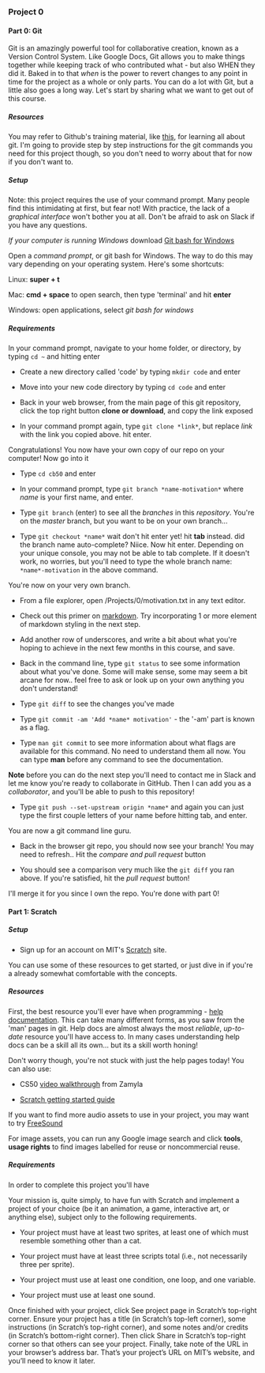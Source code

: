 ### Project 0

#### Part 0: Git

Git is an amazingly powerful tool for collaborative creation, known as a Version Control System. 
Like Google Docs, Git allows you to make things together while keeping track of who contributed what - but also WHEN they did it. 
Baked in to that *when* is the power to revert changes to any point in time for the project as a whole or only parts. 
You can do a lot with Git, but a little also goes a long way. 
Let's start by sharing what we want to get out of this course. 

##### Resources 

You may refer to Github's training material, like [this](https://guides.github.com/activities/hello-world/), for learning all about git. 
I'm going to provide step by step instructions for the git commands you need for this project though, so you don't need to worry about that for now if you don't want to.

##### Setup

Note: this project requires the use of your command prompt. Many people find this intimidating at first, but fear not! 
With practice, the lack of a *graphical interface* won't bother you at all. Don't be afraid to ask on Slack if you have any questions.

*If your computer is running Windows* download [Git bash for Windows](https://git-scm.com/download/win)

Open a *command prompt*, or git bash for Windows. The way to do this may vary depending on your operating system. Here's some shortcuts:

Linux: **super + t**

Mac: **cmd + space** to open search, then type 'terminal' and hit **enter**

Windows: open applications, select *git bash for windows*

##### Requirements

In your command prompt, navigate to your home folder, or directory, by typing ```cd ~``` and hitting enter

* Create a new directory called 'code' by typing ```mkdir code``` and enter

* Move into your new code directory by typing ```cd code``` and enter

* Back in your web browser, from the main page of this git repository, click the top right button **clone or download**, and copy the link exposed

* In your command prompt again, type ```git clone *link*```, but replace *link* with the link you copied above. hit enter.

Congratulations! You now have your own copy of our repo on your computer! Now go into it

* Type ```cd cb50``` and enter

* In your command prompt, type ```git branch *name-motivation*``` where *name* is your first name, and enter.

* Type ```git branch``` (enter) to see all the *branches* in this *repository*. You're on the *master* branch, but you want to be on your own branch...

* Type ```git checkout *name*``` wait don't hit enter yet! hit **tab** instead. did the branch name auto-complete? Niice. Now hit enter. Depending on your unique console, you may not be able to tab complete. If it doesn't work, no worries, but you'll need to type the whole branch name: ```*name*-motivation``` in the above command.

You're now on your very own branch.

* From a file explorer, open /Projects/0/motivation.txt in any text editor.

* Check out this primer on [markdown](https://github.com/adam-p/markdown-here/wiki/Markdown-Cheatsheet). 
Try incorporating 1 or more element of markdown styling in the next step.

* Add another row of underscores, and write a bit about what you're hoping to achieve in the next few months in this course, and save.

* Back in the command line, type ```git status``` to see some information about what you've done. Some will make sense, some may seem a bit arcane for now.. feel free to ask or look up on your own anything you don't understand!

* Type ```git diff``` to see the changes you've made

* Type ```git commit -am 'Add *name* motivation'``` - the '-am' part is known as a flag. 

* Type ```man git commit``` to see more information about what flags are available for this command. No need to understand them all now. You can type **man** before any command to see the documentation.

**Note** before you can do the next step you'll need to contact me in Slack and let me know you're ready to collaborate in GitHub. Then I can add you as a *collaborator*, and you'll be able to push to this repository!

* Type ```git push --set-upstream origin *name*``` and again you can just type the first couple letters of your name before hitting tab, and enter.
 
 You are now a git command line guru. 
 
* Back in the browser git repo, you should now see your branch! You may need to refresh.. Hit the *compare and pull request* button

* You should see a comparison very much like the ```git diff``` you ran above. If you're satisfied, hit the *pull request* button! 

I'll merge it for you since I own the repo. You're done with part 0!




#### Part 1: Scratch

##### Setup

* Sign up for an account on MIT's [Scratch](https://scratch.mit.edu/) site.

You can use some of these resources to get started, or just dive in if you're a already somewhat comfortable with the concepts.

##### Resources

First, the best resource you'll ever have when programming - [help documentation](https://scratch.mit.edu/help/). 
This can take many different forms, as you saw from the 'man' pages in git. 
Help docs are almost always the most *reliable*, *up-to-date* resource you'll have access to.
In many cases understanding help docs can be a skill all its own... but its a skill worth honing!

Don't worry though, you're not stuck with just the help pages today! You can also use:

* CS50 [video walkthrough](https://youtu.be/697pD31GCZg) from Zamyla 

* [Scratch getting started guide](https://cdn.scratch.mit.edu/scratchr2/static/__95f8025b5d5663c8eca07b96a66ef8d6__/pdfs/help/Getting-Started-Guide-Scratch2.pdf)

If you want to find more audio assets to use in your project, you may want to try [FreeSound](http://www.freesound.org/)

For image assets, you can run any Google image search and click **tools**, **usage rights** to find images labelled for reuse or noncommercial reuse.

##### Requirements

In order to complete this project you'll have 

Your mission is, quite simply, to have fun with Scratch and implement a project of your choice (be it an animation, a game, interactive art, or anything else), subject only to the following requirements.

* Your project must have at least two sprites, at least one of which must resemble something other than a cat.

* Your project must have at least three scripts total (i.e., not necessarily three per sprite).

* Your project must use at least one condition, one loop, and one variable.

* Your project must use at least one sound.

Once finished with your project, click See project page in Scratch’s top-right corner. 
Ensure your project has a title (in Scratch’s top-left corner), some instructions (in Scratch’s top-right corner), 
and some notes and/or credits (in Scratch’s bottom-right corner). 
Then click Share in Scratch’s top-right corner so that others can see your project. 
Finally, take note of the URL in your browser’s address bar. That’s your project’s URL on MIT’s website, 
and you’ll need to know it later.
